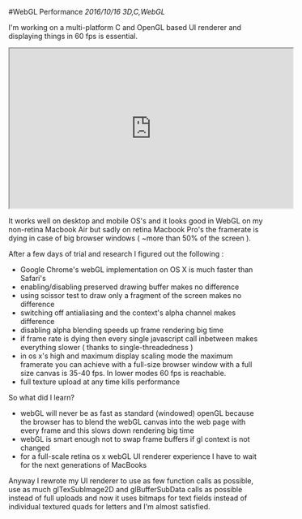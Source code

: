 #WebGL Performance
_2016/10/16 3D,C,WebGL_

I'm working on a multi-platform C and OpenGL based UI renderer and displaying things in 60 fps is essential. 

<p align="center">
<iframe width="560" height="315" src="https://www.youtube.com/embed/LEnWsJc9S-o" allow="fullscreen"></iframe>
</p>

It works well on desktop and mobile OS's and it looks good in WebGL on my non-retina Macbook Air but sadly on retina Macbook Pro's the framerate is dying in case of big browser windows ( ~more than 50% of the screen ).

After a few days of trial and research I figured out the following :

- Google Chrome's webGL implementation on OS X is much faster than Safari's
- enabling/disabling preserved drawing buffer makes no difference
- using scissor test to draw only a fragment of the screen makes no difference
- switching off antialiasing and the context's alpha channel makes difference
- disabling alpha blending speeds up frame rendering big time
- if frame rate is dying then every single javascript call inbetween makes everything slower ( thanks to single-threadedness )
- in os x's high and maximum display scaling mode the maximum framerate you can achieve with a full-size browser window with a full size canvas is 35-40 fps. In lower modes 60 fps is reachable.
- full texture upload at any time kills performance

So what did I learn?

- webGL will never be as fast as standard (windowed) openGL because the browser has to blend the webGL canvas into the web page with every frame and this slows down rendering big time 
- webGL is smart enough not to swap frame buffers if gl context is not changed 
- for a full-scale retina os x webGL UI renderer experience I have to wait for the next generations of MacBooks 

Anyway I rewrote my UI renderer to use as few function calls as possible, use as much glTexSubImage2D and glBufferSubData calls as possible instead of full uploads and now it uses bitmaps for text fields instead of individual textured quads for letters and I'm almost satisfied.